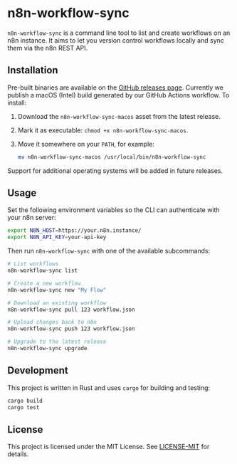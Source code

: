 # n8n-workflow-sync

`n8n-workflow-sync` is a command line tool to list and create workflows on an n8n instance. It aims to let you version control workflows locally and sync them via the n8n REST API.

## Installation

Pre-built binaries are available on the [GitHub releases page](https://github.com/dunctk/n8n-workflow-sync/releases). Currently we publish a macOS (Intel) build generated by our GitHub Actions workflow. To install:

1. Download the `n8n-workflow-sync-macos` asset from the latest release.
2. Mark it as executable: `chmod +x n8n-workflow-sync-macos`.
3. Move it somewhere on your `PATH`, for example:

   ```bash
   mv n8n-workflow-sync-macos /usr/local/bin/n8n-workflow-sync
   ```

Support for additional operating systems will be added in future releases.

## Usage

Set the following environment variables so the CLI can authenticate with your n8n server:

```bash
export N8N_HOST=https://your.n8n.instance/
export N8N_API_KEY=your-api-key
```

Then run `n8n-workflow-sync` with one of the available subcommands:

```bash
# List workflows
n8n-workflow-sync list

# Create a new workflow
n8n-workflow-sync new "My Flow"

# Download an existing workflow
n8n-workflow-sync pull 123 workflow.json

# Upload changes back to n8n
n8n-workflow-sync push 123 workflow.json

# Upgrade to the latest release
n8n-workflow-sync upgrade
```

## Development

This project is written in Rust and uses `cargo` for building and testing:

```bash
cargo build
cargo test
```

## License

This project is licensed under the MIT License. See [LICENSE-MIT](LICENSE-MIT) for details.
